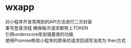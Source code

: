 # wxapp
对小程序开发常用到的API方法进行二次封装<br/>
重写登录流程 确保每次请求都带上TOKEN<br/>
引用underscore库加强基类的功能<br/>
使用Promise修改小程序的原来的请求回调写法改为 then方式


